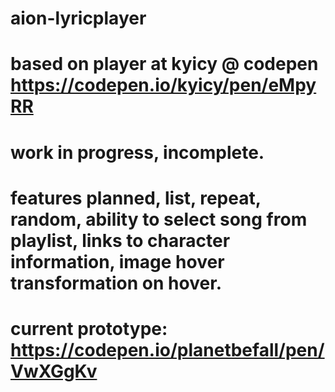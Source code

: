 # aion-lyricplayer
# based on player at kyicy @ codepen https://codepen.io/kyicy/pen/eMpyRR
# work in progress, incomplete. 
# features planned, list, repeat, random, ability to select song from playlist, links to character information, image hover transformation on hover.
# current prototype: https://codepen.io/planetbefall/pen/VwXGgKv
